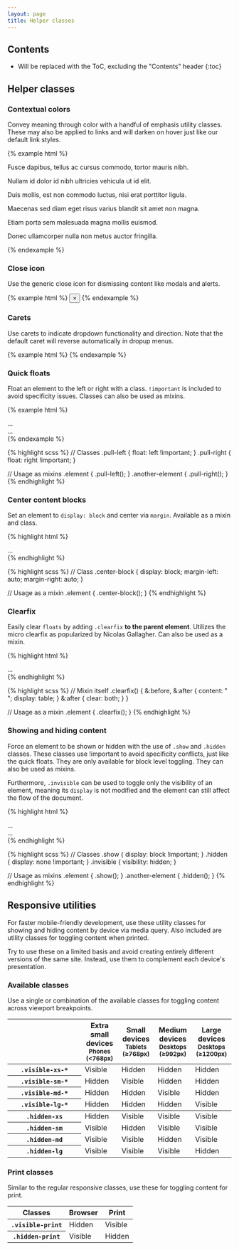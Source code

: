 ```yaml
---
layout: page
title: Helper classes
---
```


## Contents

* Will be replaced with the ToC, excluding the "Contents" header
{:toc}

## Helper classes

### Contextual colors

Convey meaning through color with a handful of emphasis utility classes. These may also be applied to links and will darken on hover just like our default link styles.

{% example html %}
<p class="text-muted">Fusce dapibus, tellus ac cursus commodo, tortor mauris nibh.</p>
<p class="text-primary">Nullam id dolor id nibh ultricies vehicula ut id elit.</p>
<p class="text-success">Duis mollis, est non commodo luctus, nisi erat porttitor ligula.</p>
<p class="text-info">Maecenas sed diam eget risus varius blandit sit amet non magna.</p>
<p class="text-warning">Etiam porta sem malesuada magna mollis euismod.</p>
<p class="text-danger">Donec ullamcorper nulla non metus auctor fringilla.</p>
{% endexample %}

### Close icon

Use the generic close icon for dismissing content like modals and alerts.

{% example html %}
<button type="button" class="close" aria-label="Close"><span aria-hidden="true">&times;</span></button>
{% endexample %}

### Carets

Use carets to indicate dropdown functionality and direction. Note that the default caret will reverse automatically in dropup menus.

{% example html %}
<span class="caret"></span>
{% endexample %}

### Quick floats

Float an element to the left or right with a class. `!important` is included to avoid specificity issues. Classes can also be used as mixins.

{% example html %}
<div class="pull-left">...</div>
<div class="pull-right">...</div>
{% endexample %}

{% highlight scss %}
// Classes
.pull-left {
  float: left !important;
}
.pull-right {
  float: right !important;
}

// Usage as mixins
.element {
  .pull-left();
}
.another-element {
  .pull-right();
}
{% endhighlight %}

### Center content blocks

Set an element to `display: block` and center via `margin`. Available as a mixin and class.

{% highlight html %}
<div class="center-block">...</div>
{% endhighlight %}

{% highlight scss %}
// Class
.center-block {
  display: block;
  margin-left: auto;
  margin-right: auto;
}

// Usage as a mixin
.element {
  .center-block();
}
{% endhighlight %}

### Clearfix

Easily clear `floats` by adding `.clearfix` **to the parent element**. Utilizes the micro clearfix as popularized by Nicolas Gallagher. Can also be used as a mixin.

{% highlight html %}
<!-- Usage as a class -->
<div class="clearfix">...</div>
{% endhighlight %}

{% highlight scss %}
// Mixin itself
.clearfix() {
  &:before,
  &:after {
    content: " ";
    display: table;
  }
  &:after {
    clear: both;
  }
}

// Usage as a mixin
.element {
  .clearfix();
}
{% endhighlight %}

### Showing and hiding content

Force an element to be shown or hidden with the use of `.show` and `.hidden` classes. These classes use !important to avoid specificity conflicts, just like the quick floats. They are only available for block level toggling. They can also be used as mixins.

Furthermore, `.invisible` can be used to toggle only the visibility of an element, meaning its `display` is not modified and the element can still affect the flow of the document.

{% highlight html %}
<div class="show">...</div>
<div class="hidden">...</div>
{% endhighlight %}

{% highlight scss %}
// Classes
.show {
  display: block !important;
}
.hidden {
  display: none !important;
}
.invisible {
  visibility: hidden;
}

// Usage as mixins
.element {
  .show();
}
.another-element {
  .hidden();
}
{% endhighlight %}

## Responsive utilities

For faster mobile-friendly development, use these utility classes for showing and hiding content by device via media query. Also included are utility classes for toggling content when printed.

Try to use these on a limited basis and avoid creating entirely different versions of the same site. Instead, use them to complement each device's presentation.

### Available classes

Use a single or combination of the available classes for toggling content across viewport breakpoints.

<table class="table table-bordered"> <thead> <tr> <th style="width: 150px"></th> <th> Extra small devices <small>Phones (&lt;768px)</small> </th> <th> Small devices <small>Tablets (≥768px)</small> </th> <th> Medium devices <small>Desktops (≥992px)</small> </th> <th> Large devices <small>Desktops (≥1200px)</small> </th> </tr> </thead> <tbody> <tr> <th scope="row"><code>.visible-xs-*</code></th> <td class="is-visible">Visible</td> <td class="is-hidden">Hidden</td> <td class="is-hidden">Hidden</td> <td class="is-hidden">Hidden</td> </tr> <tr> <th scope="row"><code>.visible-sm-*</code></th> <td class="is-hidden">Hidden</td> <td class="is-visible">Visible</td> <td class="is-hidden">Hidden</td> <td class="is-hidden">Hidden</td> </tr> <tr> <th scope="row"><code>.visible-md-*</code></th> <td class="is-hidden">Hidden</td> <td class="is-hidden">Hidden</td> <td class="is-visible">Visible</td> <td class="is-hidden">Hidden</td> </tr> <tr> <th scope="row"><code>.visible-lg-*</code></th> <td class="is-hidden">Hidden</td> <td class="is-hidden">Hidden</td> <td class="is-hidden">Hidden</td> <td class="is-visible">Visible</td> </tr> </tbody> <tbody> <tr> <th scope="row"><code>.hidden-xs</code></th> <td class="is-hidden">Hidden</td> <td class="is-visible">Visible</td> <td class="is-visible">Visible</td> <td class="is-visible">Visible</td> </tr> <tr> <th scope="row"><code>.hidden-sm</code></th> <td class="is-visible">Visible</td> <td class="is-hidden">Hidden</td> <td class="is-visible">Visible</td> <td class="is-visible">Visible</td> </tr> <tr> <th scope="row"><code>.hidden-md</code></th> <td class="is-visible">Visible</td> <td class="is-visible">Visible</td> <td class="is-hidden">Hidden</td> <td class="is-visible">Visible</td> </tr> <tr> <th scope="row"><code>.hidden-lg</code></th> <td class="is-visible">Visible</td> <td class="is-visible">Visible</td> <td class="is-visible">Visible</td> <td class="is-hidden">Hidden</td> </tr> </tbody> </table>


### Print classes
Similar to the regular responsive classes, use these for toggling content for print.

<table class="table table-bordered table-striped responsive-utilities"> <thead> <tr> <th>Classes</th> <th>Browser</th> <th>Print</th> </tr> </thead> <tbody> <tr> <th scope="row"> 
  <code>.visible-print</code>
</th> <td class="is-hidden">Hidden</td> <td class="is-visible">Visible</td> </tr> <tr> <th scope="row"><code>.hidden-print</code></th> <td class="is-visible">Visible</td> <td class="is-hidden">Hidden</td> </tr> </tbody> </table>